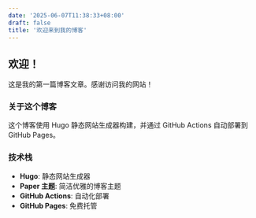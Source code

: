 ```yaml
---
date: '2025-06-07T11:38:33+08:00'
draft: false
title: '欢迎来到我的博客'
---
```


## 欢迎！

这是我的第一篇博客文章。感谢访问我的网站！

### 关于这个博客

这个博客使用 Hugo 静态网站生成器构建，并通过 GitHub Actions 自动部署到 GitHub Pages。

### 技术栈

- **Hugo**: 静态网站生成器
- **Paper 主题**: 简洁优雅的博客主题
- **GitHub Actions**: 自动化部署
- **GitHub Pages**: 免费托管